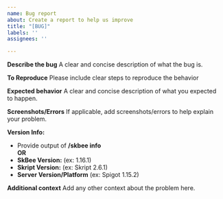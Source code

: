 ```yaml
---
name: Bug report
about: Create a report to help us improve
title: "[BUG]"
labels: ''
assignees: ''

---
```


**Describe the bug**
A clear and concise description of what the bug is.

**To Reproduce**
Please include clear steps to reproduce the behavior

**Expected behavior**
A clear and concise description of what you expected to happen.

**Screenshots/Errors**
If applicable, add screenshots/errors to help explain your problem.

**Version Info:**
 - Provide output of **/skbee info**   
 **OR**
 - **SkBee Version:** (ex: 1.16.1)
 - **Skript Version:** (ex: Skript 2.6.1)
 - **Server Version/Platform** (ex: Spigot 1.15.2)

**Additional context**
Add any other context about the problem here.

